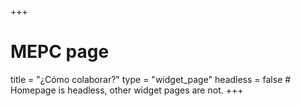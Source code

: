 +++
# MEPC page
title = "¿Cómo colaborar?"
type = "widget_page"
headless = false  # Homepage is headless, other widget pages are not.
+++

